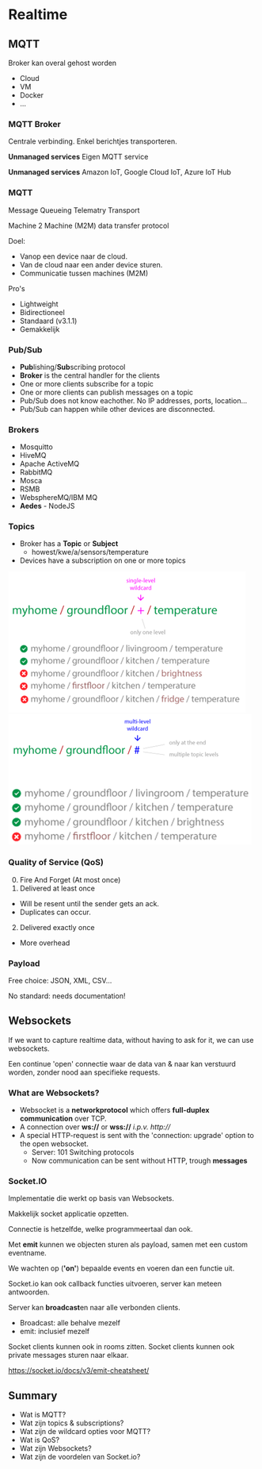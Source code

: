 # Realtime
## MQTT
Broker kan overal gehost worden
- Cloud
- VM
- Docker
- ...

### MQTT Broker
Centrale verbinding.
Enkel berichtjes transporteren.

**Unmanaged services**
Eigen MQTT service

**Unmanaged services**
Amazon IoT, Google Cloud IoT, Azure IoT Hub

### MQTT
Message Queueing Telematry Transport

Machine 2 Machine (M2M) data transfer protocol

Doel:
- Vanop een device naar de cloud.
- Van de cloud naar een ander device sturen.
- Communicatie tussen machines (M2M)

Pro's
- Lightweight
- Bidirectioneel
- Standaard (v3.1.1)
- Gemakkelijk

### Pub/Sub
- **Pub**lishing/**Sub**scribing protocol
- **Broker** is the central handler for the clients
- One or more clients subscribe for a topic
- One or more clients can publish messages on a topic
- Pub/Sub does not know eachother. No IP addresses, ports, location...
- Pub/Sub can happen while other devices are disconnected.

### Brokers
- Mosquitto
- HiveMQ
- Apache ActiveMQ
- RabbitMQ
- Mosca
- RSMB
- WebsphereMQ/IBM MQ
- **Aedes** - NodeJS

### Topics
- Broker has a **Topic** or **Subject**
  - howest/kwe/a/sensors/temperature
- Devices have a subscription on one or more topics

![Single-level wildcard](images/5256edd76b7dd53eb715b9978a8746c39ba2a9c61ad5aca294d0dea51fd5f302.png)  
![Mutli-level wildcard](images/837ffcb38e9d88769f38c159ce4a58116ea5e0fcc892f903dfb48012f51b0c88.png)  

### Quality of Service (QoS)
0. Fire And Forget (At most once)
1. Delivered at least once
  - Will be resent until the sender gets an ack.
  - Duplicates can occur.
2. Delivered exactly once
  - More overhead

### Payload
Free choice: JSON, XML, CSV...

No standard: needs documentation!

## Websockets
If we want to capture realtime data, without having to ask for it, we can use websockets.

Een continue 'open' connectie waar de data van & naar kan verstuurd worden, zonder nood aan specifieke requests.

### What are Websockets?
- Websocket is a **networkprotocol** which offers **full-duplex communication** over TCP.
- A connection over **ws://** or **wss://** *i.p.v. http://*
- A special HTTP-request is sent with the 'connection: upgrade' option to the open websocket.
  - Server: 101 Switching protocols
  - Now communication can be sent without HTTP, trough **messages**


### Socket.IO
Implementatie die werkt op basis van Websockets.

Makkelijk socket applicatie opzetten.

Connectie is hetzelfde, welke programmeertaal dan ook.

Met **emit** kunnen we objecten sturen als payload, samen met een custom eventname.

We wachten op (**'on'**) bepaalde events en voeren dan een functie uit.

Socket.io kan ook callback functies uitvoeren, server kan meteen antwoorden.

Server kan **broadcast**en naar alle verbonden clients.
- Broadcast: alle behalve mezelf
- emit: inclusief mezelf

Socket clients kunnen ook in rooms zitten.
Socket clients kunnen ook private messages sturen naar elkaar.

https://socket.io/docs/v3/emit-cheatsheet/

## Summary
- Wat is MQTT?
- Wat zijn topics & subscriptions?
- Wat zijn de wildcard opties voor MQTT?
- Wat is QoS?
- Wat zijn Websockets?
- Wat zijn de voordelen van Socket.io?